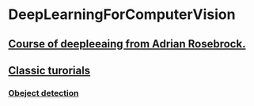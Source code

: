 # DeepLearningForComputerVision
## [Course of deepleeaing from Adrian Rosebrock.](https://www.pyimagesearch.com/author/adrian/) 

## [Classic turorials](books_of_three_bundles)

### [Obeject detection](Object%20detection)


